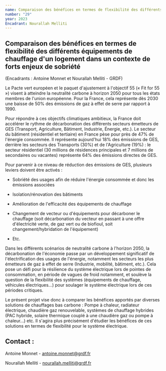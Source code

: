 ```yaml
---
name: Comparaison des bénéfices en termes de flexibilité des différents équipements de chauffage d\'un logement dans un contexte de forts enjeux de sobriété
number: "29"
year: 2023
Encadrant: Nourallah Melliti
---
```


## Comparaison des bénéfices en termes de flexibilité des différents équipements de chauffage d\'un logement dans un contexte de forts enjeux de sobriété

(Encadrants : Antoine Monnet et Nourallah Melliti - GRDF)

Le Pacte vert européen et le paquet d'ajustement à l'objectif 55 (« Fit
for 55 ») visent à atteindre la neutralité carbone à horizon 2050 pour
tous les états membres de l'union européenne. Pour la France, cela
représente dès 2030 une baisse de 50% des émissions de gaz à effet de
serre par rapport à 1990.

Pour répondre à ces objectifs climatiques ambitieux, la France doit
accélérer le rythme de décarbonation des différents secteurs émetteurs
de GES (Transport, Agriculture, Bâtiment, Industrie, Énergie, etc.). Le
secteur du bâtiment (résidentiel et tertiaire) en France pèse pour près
de 47% de l'énergie consommée. Il représente aujourd'hui 18% des
émissions de GES, derrière les secteurs des Transports (30%) et de
l'Agriculture (19%) : le secteur résidentiel (30 millions de résidences
principales et 7 millions de secondaires ou vacantes) représente 64% des
émissions directes de GES.

Pour parvenir à ce niveau de réduction des émissions de GES, plusieurs
leviers doivent être activés :

-   Sobriété des usages afin de réduire l'énergie consommée et donc les émissions associées

-   Isolation/rénovation des bâtiments

-   Amélioration de l'efficacité des équipements de chauffage

-   Changement de vecteur ou d\'équipements pour décarboner le chauffage (soit décarbonation du vecteur en passant à une offre d\'électricité verte, de gaz vert ou de biofioul, soit changement/hybridation de l'équipement)

-   Etc.

Dans les différents scénarios de neutralité carbone à l'horizon 2050, la
décarbonation de l'économie passe par un développement significatif de
l'électrification des usages de l'énergie, notamment les secteurs les
plus émetteurs de gaz à effet de serre (Industrie, mobilité, bâtiment,
etc.). Cela pose un défi pour la résilience du système électrique lors
de pointes de consommation, en période de vagues de froid notamment, et
soulève la question de la flexibilité des systèmes (équipements de
chauffage, véhicules électriques\...) pour soulager le système
électrique lors de ces périodes critiques.

Le présent projet vise donc à comparer les bénéfices apportés par
diverses solutions de chauffages bas carbone : Pompe à chaleur,
radiateur électrique, chaudière gaz renouvelable, systèmes de chauffage
hybrides (PAC hybride, solaire thermique couplé à une chaudière gaz ou
pompe à chaleur...) etc. Il s\'agira plus précisément d\'étudier les
bénéfices de ces solutions en termes de flexibilité pour le système
électrique.

## Contact :

Antoine Monnet -
[antoine.monnet\@grdf.fr](mailto:antoine.monnet@grdf.fr)

Nourallah Melliti -
[nourallah.melliti\@grdf.fr](mailto:nourallah.melliti@grdf.fr)
